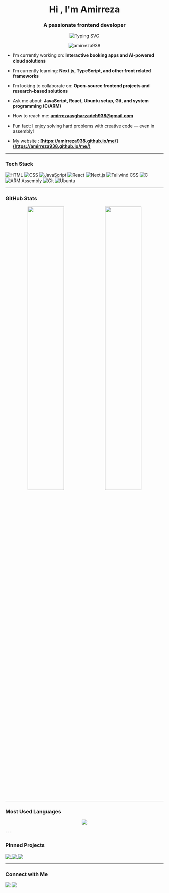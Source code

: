 <!-- Profile README for Amirreza938 -->
<h1 align="center">Hi , I'm Amirreza</h1>
<h3 align="center">A passionate frontend developer</h3>

<p align="center">
  <img src="https://readme-typing-svg.herokuapp.com?font=Fira+Code&pause=1000&color=F75C7E&center=true&vCenter=true&width=435&lines=Frontend+Developer;Problem+Solver;Open+Source+Contributor" alt="Typing SVG" />
</p>


<p align="center">
  <img src="https://komarev.com/ghpvc/?username=amirreza938&label=Profile%20views&color=0e75b6&style=flat" alt="amirreza938" />
</p>

-  I’m currently working on: **Interactive booking apps and AI-powered cloud solutions**

-  I’m currently learning: **Next.js, TypeScript, and other front related frameworks**

-  I’m looking to collaborate on: **Open-source frontend projects and research-based solutions**

-  Ask me about: **JavaScript, React, Ubuntu setup, Git, and system programming (C/ARM)**

-  How to reach me: **amirrezaasgharzadeh938@gmail.com**

-  Fun fact: I enjoy solving hard problems with creative code — even in assembly!

-  My website : **[https://amirreza938.github.io/me/](https://amirreza938.github.io/me/)**

---

###  Tech Stack
![HTML](https://img.shields.io/badge/-HTML5-E34F26?logo=html5&logoColor=fff)
![CSS](https://img.shields.io/badge/-CSS3-1572B6?logo=css3)
![JavaScript](https://img.shields.io/badge/-JavaScript-F7DF1E?logo=javascript&logoColor=black)
![React](https://img.shields.io/badge/-React-20232A?logo=react)
![Next.js](https://img.shields.io/badge/-Next.js-black?logo=next.js)
![Tailwind CSS](https://img.shields.io/badge/-Tailwind-06B6D4?logo=tailwindcss)
![C](https://img.shields.io/badge/-C-00599C?logo=c)
![ARM Assembly](https://img.shields.io/badge/-ARM%20Assembly-3E3E3E)
![Git](https://img.shields.io/badge/-Git-F05032?logo=git)
![Ubuntu](https://img.shields.io/badge/-Ubuntu-E95420?logo=ubuntu)

---

###  GitHub Stats
<p align="center">
  <img src="https://github-readme-stats.vercel.app/api?username=amirreza938&show_icons=true&theme=radical" width="48%" />
  <img src="https://github-readme-streak-stats.herokuapp.com/?user=amirreza938&theme=radical" width="48%" />
</p>

---

###  Most Used Languages
<p align="center">
  <img src="https://github-readme-stats.vercel.app/api/top-langs/?username=amirreza938&layout=compact&theme=radical" />
</p>
---

###  Pinned Projects
<a href="https://github.com/Amirreza938/dictionary-app">
  <img align="center" src="https://github-readme-stats.vercel.app/api/pin/?username=amirreza938&repo=dictionary-app&theme=radical" />
</a>

<a href="https://github.com/Amirreza938/OS_PROJECT">
  <img align="center" src="https://github-readme-stats.vercel.app/api/pin/?username=amirreza938&repo=OS_PROJECT&theme=radical" />
</a>

<a href="https://github.com/Amirreza938/Kandan-s-Algorithm">
  <img align="center" src="https://github-readme-stats.vercel.app/api/pin/?username=amirreza938&repo=Kandan-s-Algorithm&theme=radical" />
</a>
<!-- Add more pinned projects if you'd like -->

---

###  Connect with Me
<p align="left">
  <a href="mailto:amirrezaasgharzadeh938@gmail.com"><img src="https://img.shields.io/badge/-Gmail-D14836?logo=gmail&logoColor=white" /></a>
  <a href="https://linkedin.com/in/Amirreza Asgharzadeh"><img src="https://img.shields.io/badge/-LinkedIn-0077B5?logo=linkedin&logoColor=white" /></a>
</p>

